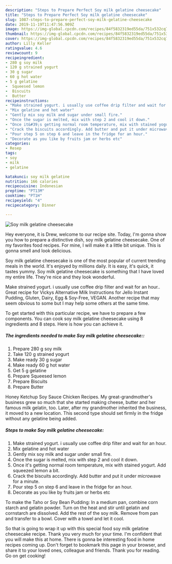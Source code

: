 ```yaml
---
description: "Steps to Prepare Perfect Soy milk gelatine cheesecake"
title: "Steps to Prepare Perfect Soy milk gelatine cheesecake"
slug: 1087-steps-to-prepare-perfect-soy-milk-gelatine-cheesecake
date: 2019-11-19T11:47:56.909Z
image: https://img-global.cpcdn.com/recipes/84f5832319ed55da/751x532cq70/soy-milk-gelatine-cheesecake-recipe-main-photo.jpg
thumbnail: https://img-global.cpcdn.com/recipes/84f5832319ed55da/751x532cq70/soy-milk-gelatine-cheesecake-recipe-main-photo.jpg
cover: https://img-global.cpcdn.com/recipes/84f5832319ed55da/751x532cq70/soy-milk-gelatine-cheesecake-recipe-main-photo.jpg
author: Lilly Keller
ratingvalue: 4.6
reviewcount: 9
recipeingredient:
- 280 g soy milk
- 120 g strained yogurt
- 30 g sugar
- 60 g hot water
- 5 g gelatine
-  Squeesed lemon
-  Biscuits
-  Butter
recipeinstructions:
- "Make strained yogurt. i usually use coffee drip filter and wait for an hour."
- "Mix gelatine and hot water"
- "Gently mix soy milk and sugar under small fire."
- "Once the sugar is melted, mix with step 2 and cool it down."
- "Once it&#39;s getting normal room temperature, mix with stained yogurt. Add squeezed lemon a bit."
- "Crack the biscuits accordingly. Add butter and put it under microwave for a minute."
- "Pour step 5 on step 6 and leave in the fridge for an hour."
- "Decorate as you like by fruits jam or herbs etc"
categories:
- Resep
tags:
- soy
- milk
- gelatine

katakunci: soy milk gelatine
nutrition: 166 calories
recipecuisine: Indonesian
preptime: "PT13M"
cooktime: "PT1H"
recipeyield: "4"
recipecategory: Dinner

---
```



![Soy milk gelatine cheesecake](https://img-global.cpcdn.com/recipes/84f5832319ed55da/751x532cq70/soy-milk-gelatine-cheesecake-recipe-main-photo.jpg)

Hey everyone, it is Drew, welcome to our recipe site. Today, I'm gonna show you how to prepare a distinctive dish, soy milk gelatine cheesecake. One of my favorites food recipes. For mine, I will make it a little bit unique. This is gonna smell and look delicious.

Soy milk gelatine cheesecake is one of the most popular of current trending meals in the world. It's enjoyed by millions daily. It is easy, it's quick, it tastes yummy. Soy milk gelatine cheesecake is something that I have loved my entire life. They're nice and they look wonderful.

Make strained yogurt. i usually use coffee drip filter and wait for an hour.. Great recipe for Vickys Alternative Milk Instructions for Jello Instant Pudding, Gluten, Dairy, Egg &amp; Soy-Free, VEGAN. Another recipe that may seem obvious to some but I may help some others at the same time.


To get started with this particular recipe, we have to prepare a few components. You can cook soy milk gelatine cheesecake using 8 ingredients and 8 steps. Here is how you can achieve it.

##### The ingredients needed to make Soy milk gelatine cheesecake::

1. Prepare 280 g soy milk
1. Take 120 g strained yogurt
1. Make ready 30 g sugar
1. Make ready 60 g hot water
1. Get 5 g gelatine
1. Prepare  Squeesed lemon
1. Prepare  Biscuits
1. Prepare  Butter


Honey Ketchup Soy Sauce Chicken Recipes. My great-grandmother&#39;s business grew so much that she started making cheese, butter and her famous milk gelatin, too. Later, after my grandmother inherited the business, it moved to a new location. This second type should set firmly in the fridge without any gelatine being added. 

##### Steps to make Soy milk gelatine cheesecake:

1. Make strained yogurt. i usually use coffee drip filter and wait for an hour.
1. Mix gelatine and hot water
1. Gently mix soy milk and sugar under small fire.
1. Once the sugar is melted, mix with step 2 and cool it down.
1. Once it&#39;s getting normal room temperature, mix with stained yogurt. Add squeezed lemon a bit.
1. Crack the biscuits accordingly. Add butter and put it under microwave for a minute.
1. Pour step 5 on step 6 and leave in the fridge for an hour.
1. Decorate as you like by fruits jam or herbs etc


To make the Taho or Soy Bean Pudding: In a medium pan, combine corn starch and gelatin powder. Turn on the heat and stir until gelatin and cornstarch are dissolved. Add the rest of the soy milk. Remove from pan and transfer to a bowl. Cover with a towel and let it cool. 

So that is going to wrap it up with this special food soy milk gelatine cheesecake recipe. Thank you very much for your time. I'm confident that you will make this at home. There is gonna be interesting food in home recipes coming up. Don't forget to bookmark this page in your browser, and share it to your loved ones, colleague and friends. Thank you for reading. Go on get cooking!
